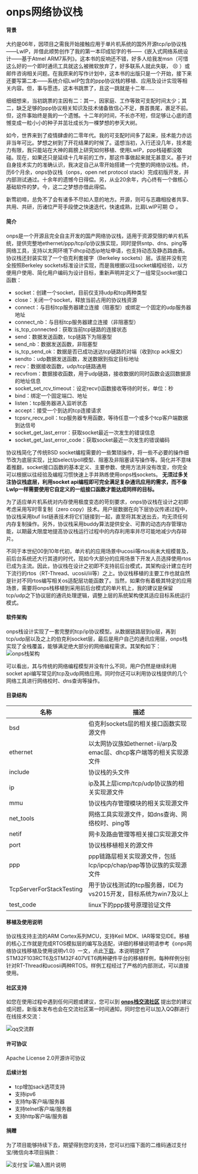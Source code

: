 # onps网络协议栈

#### 背景
大约是06年，因项目之需我开始接触应用于单片机系统的国外开源tcp/ip协议栈——LwIP，并借此顺势创作了我的第一本印成铅字的书——《嵌入式网络系统设计——基于Atmel ARM7系列》。这本书的反响还不错，好多人给我发msn（可惜这么好的一个即时通讯工具就这么被微软放弃了，好多联系人就此失联， :persevere: ）或邮件咨询相关问题。在我原来的写作计划中，这本书的出版只是一个开始，接下来还要写第二本——系统介绍LwIP包含的ppp协议栈的移植、应用及设计实现等相关内容。但，事与愿违，这本书跳票了，且这一跳就是十二年……

细细想来，当初跳票的主因有二：其一，因家庭、工作等致可支配时间太少；其二，缺乏足够的ppp协议相关知识及技术储备致信心不足，畏首畏尾，裹足不前。但，这件事始终是我的一个遗憾。十二年的时间，不长亦不短，但足够让心底的遗憾变成一粒小小的种子并茁壮成长为一棵梦想的参天大树。

如今，世界来到了疫情肆虐的二零年代。我的可支配时间多了起来，技术能力亦远非当年可比。梦想之树到了开花结果的时候了。遥想当初，入行还没几年，技术能力有限，我只能站在大神的肩膀上研究如何移植、使用LwIP，ppp栈碰都没敢碰。现在，如果还只是延续十几年前的工作，那这件事做起来就无甚意义。基于对自身技术实力的准确认识，我决定自己从零开始搭建一个完整的网络协议栈。终，历6个月余，onps协议栈（onps，open net protocol stack）完成初版开发，并内部测试通过。十余年的遗憾今日得偿。另，从业20余年，内心终有一个做核心基础软件的梦。今，这二之梦想亦借此得偿。

新莺初啼，总免不了会有诸多不尽如人意的地方。开源，则可与志趣相投者共享、共用、共研，历诸位严苛手段使之快速迭代，快速成熟，比肩LwIP可期 :blush: 。


#### 简介
onps是一个开源且完全自主开发的国产网络协议栈，适用于资源受限的单片机系统，提供完整地ethernet/ppp/tcp/ip协议族实现，同时提供sntp、dns、ping等网络工具，支持以太网环境下dhcp动态ip地址申请，也支持动态及静态路由表。协议栈还封装实现了一个伯克利套接字（Berkeley sockets）层。该层并没有完全按照Berkeley sockets标准设计实现，而是我根据以往socket编程经验，以方便用户使用、简化用户编码为设计目标，重新声明并定义了一组常见socket接口函数：
- socket：创建一个socket，目前仅支持udp和tcp两种类型
- close：关闭一个socket，释放当前占用的协议栈资源
- connect：与目标tcp服务器建立连接（阻塞型）或绑定一个固定的udp服务器地址
- connect_nb：与目标tcp服务器建立连接（非阻塞型）
- is_tcp_connected：获取当前tcp链路的连接状态
- send：数据发送函数，tcp链路下为阻塞型
- send_nb：数据发送函数，非阻塞型
- is_tcp_send_ok：数据是否已成功送达tcp链路的对端（收到tcp ack报文）
- sendto：udp数据发送函数，发送数据到指定目标地址
- recv：数据接收函数，udp/tcp链路通用
- recvfrom：数据接收函数，用于udp链路，接收数据的同时函数会返回数据源的地址信息
- socket_set_rcv_timeout：设定recv()函数接收等待的时长，单位：秒
- bind：绑定一个固定端口、地址
- listen：tcp服务器进入监听状态
- accept：接受一个到达的tcp连接请求
- tcpsrv_recv_poll：tcp服务器专用函数，等待任意一个或多个tcp客户端数据到达信号
- socket_get_last_error：获取socket最近一次发生的错误信息
- socket_get_last_error_code：获取socket最近一次发生的错误编码

协议栈简化了传统BSD socket编程需要的一些繁琐操作，将一些不必要的操作细节改为底层实现，比如select/poll模型、阻塞及非阻塞读写操作等。简化并不意味着推翻，socket接口函数的基本定义、主要参数、使用方法并没有改变，你完全可以根据以往经验及编程习惯快速上手并熟练使用onps栈sockets。 **无须过多关注协议栈底层，利用socket api编程即可完全满足复杂通讯应用的需求，而不像LwIp一样需要使用它自定义的一组接口函数才能达成同样的目标。** 

为了适应单片机系统对内存使用极度变态的苛刻要求，onps协议栈在设计之初即考虑采用写时零复制（zero copy）技术。用户层数据在向下层协议传递过程中，协议栈采用buf list链表技术将它们链接到一起，直至将其发送出去，均无须任何内存复制操作。另外，协议栈采用buddy算法提供安全、可靠的动态内存管理功能，以期最大限度地提高协议栈运行过程中的内存利用率并尽可能地减少内存碎片。

不同于本世纪00到10年代初，单片机的应用场景中ucosii等rtos尚未大规模普及，前后台系统还大行其道的时代，现如今大部分的应用场景下开发人员选择使用rtos已成为主流。因此，协议栈在设计之初即不支持前后台模式，其架构设计建立在时下流行的rtos（RT-Thread、ucosii/iii等）之上。协议栈移植的主要工作也就自然是针对不同rtos编写相关os适配层功能函数了。当然，如果你有着极其特定的应用场景，需要将onps栈移植到采用前后台模式的单片机上，我的建议是保留tcp/udp之下协议层的通讯处理逻辑，调整上层的系统架构使其适应目标系统运行模式。

#### 软件架构
onps栈设计实现了一套完整的tcp/ip协议模型。从数据链路层到ip层，再到tcp/udp层以及之上的伯克利socket层，最后是用户自己的通讯应用层，onps栈实现了全栈覆盖，能够满足绝大部分的网络编程需求。其架构如下：
![onps栈架构](onps%E6%A0%88%E6%9E%B6%E6%9E%84%E5%9B%BE.jpg)

可以看出，其与传统的网络编程模型并没有什么不同，用户仍然是继续利用socket api编写常见的tcp及udp网络应用。同时你还可以利用协议栈提供的几个网络工具进行网络校时、dns查询等操作。

#### 目录结构

| 名称  | 描述  |
|---|---|
| bsd  | 伯克利sockets层的相关接口函数实现源文件  |
| ethernet  | 以太网协议族如ethernet-ii/arp及emac层、dhcp客户端等的相关实现源文件  |
| include  | 协议栈的头文件  |
| ip  | ip及其上层icmp/tcp/udp协议族的相关实现源文件  |
| mmu  | 协议栈内存管理模块的相关实现源文件  |
| net_tools  | 网络工具实现源文件，如dns查询、网络校时、ping等  |
| netif  | 网卡及路由管理等相关接口实现源文件  |
| port  | 协议栈移植相关的源文件  |
| ppp  | ppp链路层相关实现源文件，包括lcp/ipcp/chap/pap等协议族的实现源文件  |
| TcpServerForStackTesting  | 用于协议栈测试的tcp服务器，IDE为vs2015开发，目标系统为win7及以上  | 
| test_code  | linux下的ppp拨号原理验证文件  |


#### 移植及使用说明

协议栈支持主流的ARM Cortex系列MCU，支持Keil MDK、IAR等常见IDE。移植的核心工作就是完成RTOS模拟层的编写及适配，详细的移植说明请参考《onps网络协议栈移植及使用说明v1.0》一文，点此[下载](https://gitee.com/Neo-T/open-npstack/releases/download/v1.0.0.221017/onps%E7%BD%91%E7%BB%9C%E5%8D%8F%E8%AE%AE%E6%A0%88%E7%A7%BB%E6%A4%8D%E5%8F%8A%E4%BD%BF%E7%94%A8%E8%AF%B4%E6%98%8Ev1.0.7z)。本说明提供了STM32F103RCT6及STM32F407VET6两种硬件平台的移植样例，每种样例分别针对RT-Thread和ucosii两种RTOS。样例工程经过了严格的内部测试，可以直接使用。

#### 社区支持

如您在使用过程中遇到任何问题或建议，您可以到 **[onps栈交流社区](http://www.onps.org.cn)** 提出您的建议或问题，新版本发布也会在交流社区第一时间通知，同时您也可以加入QQ群进行在线技术交流：

![qq交流群](onps%E7%BD%91%E7%BB%9C%E5%8D%8F%E8%AE%AE%E6%A0%88%E6%8A%80%E6%9C%AF%E4%BA%A4%E6%B5%81%E7%BE%A4%E7%BE%A4%E4%BA%8C%E7%BB%B4%E7%A0%81.png)

#### 许可协议

Apache License 2.0开源许可协议

#### 后续计划
- tcp增加sack选项支持
- 支持ipv6
- 支持ftp客户端/服务器
- 支持telnet客户端/服务器
- 支持http客户端/服务器

#### 捐赠

为了项目能够持续下去，期望得到您的支持，您可以扫描下面的二维码通过支付宝/微信向本项目捐款：

![支付宝](alipayn.jpg) ![输入图片说明](tencentpay.jpg)
